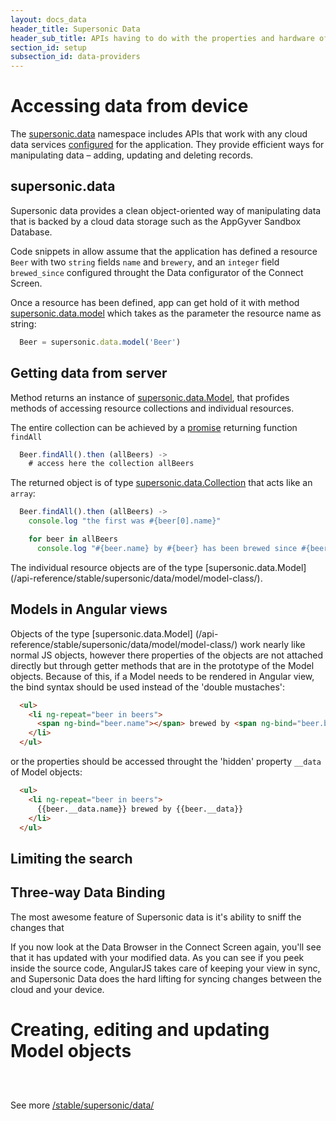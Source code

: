 ```yaml
---
layout: docs_data
header_title: Supersonic Data
header_sub_title: APIs having to do with the properties and hardware of your mobile device.
section_id: setup
subsection_id: data-providers
---
```


# Accessing data from device

The [supersonic.data](api-reference/stable/supersonic/data/) namespace includes APIs that work with any cloud data services [configured](/data-management/setting-up-appgyver-database/) for the application. They provide efficient ways for manipulating data – adding, updating and deleting records.

## supersonic.data

Supersonic data provides a clean object-oriented way of manipulating data that is backed by a cloud data storage such as the AppGyver Sandbox Database.

Code snippets in allow assume that the application has defined a resource `Beer` with two `string` fields `name` and `brewery`, and an `integer` field `brewed_since` configured throught the Data configurator of the Connect Screen.

Once a resource has been defined, app can get hold of it with method [supersonic.data.model](/api-reference/stable/supersonic/data/model/model/) which takes as the parameter the resource name as string:

```js
  Beer = supersonic.data.model('Beer')
```

## Getting data from server

Method returns an instance of [supersonic.data.Model](/api-reference/stable/supersonic/data/model/model-class/), that profides methods of accessing resource collections and individual resources.

The entire collection can be achieved by a [promise](/overview/promises/) returning function `findAll`

```js
  Beer.findAll().then (allBeers) ->
    # access here the collection allBeers
```

The returned object is of type [supersonic.data.Collection](/api-reference/stable/supersonic/data/model/collection-class/) that acts like an `array`:

```js
  Beer.findAll().then (allBeers) ->
    console.log "the first was #{beer[0].name}"

    for beer in allBeers
      console.log "#{beer.name} by #{beer} has been brewed since #{beer.brewed_since}""
```

The individual resource objects are of the type [supersonic.data.Model] (/api-reference/stable/supersonic/data/model/model-class/).


## Models in Angular views

Objects of the type [supersonic.data.Model] (/api-reference/stable/supersonic/data/model/model-class/) work nearly like normal JS objects, however there properties of the objects are not attached directly but through getter methods that are in the prototype of the Model objects. Because of this, if a Model needs to be rendered in Angular view, the bind syntax should be used instead of the 'double mustaches':

```html
  <ul>
    <li ng-repeat="beer in beers">
      <span ng-bind="beer.name"></span> brewed by <span ng-bind="beer.brewery"></span>
    </li>
  </ul>
```

or the properties should be accessed throught the 'hidden' property `__data` of Model objects:

```html
  <ul>
    <li ng-repeat="beer in beers">
      {{beer.__data.name}} brewed by {{beer.__data}}
    </li>
  </ul>
```

## Limiting the search

## Three-way Data Binding

The most awesome feature of Supersonic data is it's ability to sniff the changes that



If you now look at the Data Browser in the Connect Screen again, you'll see that it has updated with your modified data. As you can see if you peek inside the source code, AngularJS takes care of keeping your view in sync, and Supersonic Data does the hard lifting for syncing changes between the cloud and your device.

# Creating, editing and updating Model objects

```bash
```

```bash
```

```bash
```

See more [/stable/supersonic/data/](/stable/supersonic/data/)